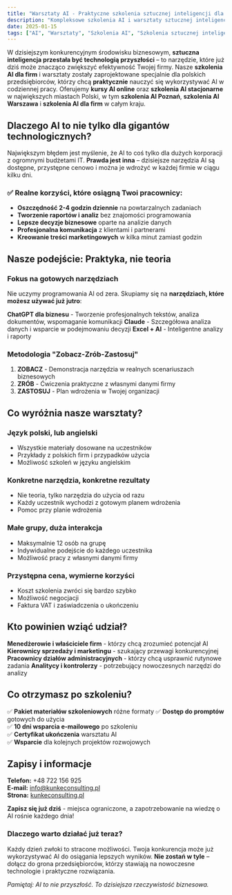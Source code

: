 ```yaml
---
title: "Warsztaty AI - Praktyczne szkolenia sztucznej inteligencji dla firm"
description: "Kompleksowe szkolenia AI i warsztaty sztucznej inteligencji dla polskich firm. Kursy AI online, szkolenia ChatGPT, AI w Excel. Szkolenia AI Poznań, Warszawa, Łódź."
date: 2025-01-15
tags: ["AI", "Warsztaty", "Szkolenia AI", "Szkolenia sztucznej inteligencji", "Kursy AI", "ChatGPT", "AI Excel", "Szkolenia AI Poznań"]
---
```


W dzisiejszym konkurencyjnym środowisku biznesowym, **sztuczna inteligencja przestała być technologią przyszłości** – to narzędzie, które już dziś może znacząco zwiększyć efektywność Twojej firmy. Nasze **szkolenia AI dla firm** i warsztaty zostały zaprojektowane specjalnie dla polskich przedsiębiorców, którzy chcą **praktycznie** nauczyć się wykorzystywać AI w codziennej pracy. Oferujemy **kursy AI online** oraz **szkolenia AI stacjonarne** w największych miastach Polski, w tym **szkolenia AI Poznań**, **szkolenia AI Warszawa** i **szkolenia AI dla firm** w całym kraju.

## Dlaczego AI to nie tylko dla gigantów technologicznych?

Największym błędem jest myślenie, że AI to coś tylko dla dużych korporacji z ogromnymi budżetami IT. **Prawda jest inna** – dzisiejsze narzędzia AI są dostępne, przystępne cenowo i można je wdrożyć w każdej firmie w ciągu kilku dni.

### ✅ **Realne korzyści, które osiągną Twoi pracownicy:**

- **Oszczędność 2-4 godzin dziennie** na powtarzalnych zadaniach
- **Tworzenie raportów i analiz** bez znajomości programowania  
- **Lepsze decyzje biznesowe** oparte na analizie danych
- **Profesjonalna komunikacja** z klientami i partnerami
- **Kreowanie treści marketingowych** w kilka minut zamiast godzin

## Nasze podejście: Praktyka, nie teoria

### **Fokus na gotowych narzędziach**

Nie uczymy programowania AI od zera. Skupiamy się na **narzędziach, które możesz używać już jutro**:

**ChatGPT dla biznesu** - Tworzenie profesjonalnych tekstów, analiza dokumentów, wspomaganie komunikacji
**Claude** - Szczegółowa analiza danych i wsparcie w podejmowaniu decyzji
**Excel + AI** - Inteligentne analizy i raporty

### **Metodologia "Zobacz-Zrób-Zastosuj"**

1. **ZOBACZ** - Demonstracja narzędzia w realnych scenariuszach biznesowych
2. **ZRÓB** - Ćwiczenia praktyczne z własnymi danymi firmy
3. **ZASTOSUJ** - Plan wdrożenia w Twojej organizacji


## Co wyróżnia nasze warsztaty?

###  **Język polski, lub angielski**
- Wszystkie materiały dosowane na uczestników
- Przykłady z polskich firm i przypadków użycia
- Możliwość szkoleń w języku angielskim

###  **Konkretne narzędzia, konkretne rezultaty**
- Nie teoria, tylko narzędzia do użycia od razu
- Każdy uczestnik wychodzi z gotowym planem wdrożenia
- Pomoc przy planie wdrożenia

###  **Małe grupy, duża interakcja**
- Maksymalnie 12 osób na grupę
- Indywidualne podejście do każdego uczestnika
- Możliwość pracy z własnymi danymi firmy

###  **Przystępna cena, wymierne korzyści**
- Koszt szkolenia zwróci się bardzo szybko
- Możliwość negocjacji
- Faktura VAT i zaświadczenia o ukończeniu

## Kto powinien wziąć udział?

**Menedżerowie i właściciele firm** - którzy chcą zrozumieć potencjał AI
**Kierownicy sprzedaży i marketingu** - szukający przewagi konkurencyjnej  
**Pracownicy działów administracyjnych** - którzy chcą usprawnić rutynowe zadania
**Analitycy i kontrolerzy** - potrzebujący nowoczesnych narzędzi do analizy


## Co otrzymasz po szkoleniu?

✅ **Pakiet materiałów szkoleniowych** różne formaty
✅ **Dostęp do promptów** gotowych do użycia  
✅ **10 dni wsparcia e-mailowego** po szkoleniu  
✅ **Certyfikat ukończenia** warsztatu AI  
✅ **Wsparcie** dla kolejnych projektów rozwojowych  

## Zapisy i informacje

**Telefon:** +48 722 156 925  
**E-mail:** info@kunkeconsulting.pl  
**Strona:** [kunkeconsulting.pl](https://kunkeconsulting.pl)

**Zapisz się już dziś** - miejsca ograniczone, a zapotrzebowanie na wiedzę o AI rośnie każdego dnia!

### Dlaczego warto działać już teraz?

Każdy dzień zwłoki to stracone możliwości. Twoja konkurencja może już wykorzystywać AI do osiągania lepszych wyników. **Nie zostań w tyle** – dołącz do grona przedsiębiorców, którzy stawiają na nowoczesne technologie i praktyczne rozwiązania.

*Pamiętaj: AI to nie przyszłość. To dzisiejsza rzeczywistość biznesowa.*